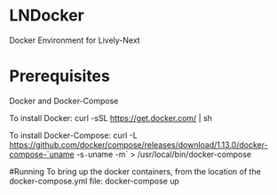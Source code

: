 # LNDocker
Docker Environment for Lively-Next

# Prerequisites
Docker and Docker-Compose

To install Docker:
curl -sSL https://get.docker.com/ | sh

To install Docker-Compose:
curl -L https://github.com/docker/compose/releases/download/1.13.0/docker-compose-`uname -s`-`uname -m` > /usr/local/bin/docker-compose

#Running
To bring up the docker containers, from the location of the docker-compose.yml file:
docker-compose up

